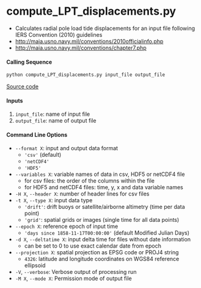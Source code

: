 compute_LPT_displacements.py
============================

 - Calculates radial pole load tide displacements for an input file following IERS Convention (2010) guidelines
 - http://maia.usno.navy.mil/conventions/2010officialinfo.php
 - http://maia.usno.navy.mil/conventions/chapter7.php

#### Calling Sequence
```bash
python compute_LPT_displacements.py input_file output_file
```
[Source code](https://github.com/tsutterley/pyTMD/blob/main/scripts/compute_LPT_displacements.py)

#### Inputs
 1. `input_file`: name of input file
 2. `output_file`: name of output file

#### Command Line Options
 - `--format X`: input and output data format
     * `'csv'` (default)
     * `'netCDF4'`
     * `'HDF5'`
 - `--variables X`: variable names of data in csv, HDF5 or netCDF4 file
     * for csv files: the order of the columns within the file
     * for HDF5 and netCDF4 files: time, y, x and data variable names
 - `-H X`, `--header X`: number of header lines for csv files
 - `-t X`, `--type X`: input data type
     * `'drift'`: drift buoys or satellite/airborne altimetry (time per data point)
     * `'grid'`: spatial grids or images (single time for all data points)
 - `--epoch X`: reference epoch of input time
     * `'days since 1858-11-17T00:00:00'` (default Modified Julian Days)
 - `-d X`, `--deltatime X`: input delta time for files without date information
     * can be set to 0 to use exact calendar date from epoch
 - `--projection X`: spatial projection as EPSG code or PROJ4 string
     * `4326`: latitude and longitude coordinates on WGS84 reference ellipsoid
 - `-V`, `--verbose`: Verbose output of processing run
 - `-M X`, `--mode X`: Permission mode of output file
